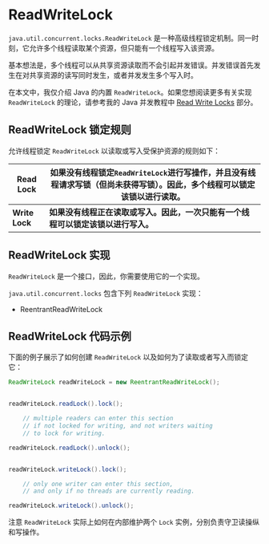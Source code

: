 # ReadWriteLock

`java.util.concurrent.locks.ReadWriteLock` 是一种高级线程锁定机制。同一时刻，它允许多个线程读取某个资源，但只能有一个线程写入该资源。

基本想法是，多个线程可以从共享资源读取而不会引起并发错误。并发错误首先发生在对共享资源的读写同时发生，或者并发发生多个写入时。

在本文中，我仅介绍 Java 的内置 `ReadWriteLock`。如果您想阅读更多有关实现 `ReadWriteLock` 的理论，请参考我的 Java 并发教程中 [Read Write Locks](http://tutorials.jenkov.com/java-concurrency/read-write-locks.html) 部分。

## ReadWriteLock 锁定规则

允许线程锁定 `ReadWriteLock` 以读取或写入受保护资源的规则如下：

| **Read Lock**  | 如果没有线程锁定`ReadWriteLock`进行写操作，并且没有线程请求写锁（但尚未获得写锁）。因此，多个线程可以锁定该锁以进行读取。 |
| -------------- | ------------------------------------------------------------ |
| **Write Lock** | **如果没有线程正在读取或写入。因此，一次只能有一个线程可以锁定该锁以进行写入。** |

## ReadWriteLock 实现

`ReadWriteLock` 是一个接口，因此，你需要使用它的一个实现。

`java.util.concurrent.locks` 包含下列 `ReadWriteLock` 实现：

- ReentrantReadWriteLock

## ReadWriteLock 代码示例

下面的例子展示了如何创建 `ReadWriteLock` 以及如何为了读取或者写入而锁定它：

```java
ReadWriteLock readWriteLock = new ReentrantReadWriteLock();


readWriteLock.readLock().lock();

    // multiple readers can enter this section
    // if not locked for writing, and not writers waiting
    // to lock for writing.

readWriteLock.readLock().unlock();


readWriteLock.writeLock().lock();

    // only one writer can enter this section,
    // and only if no threads are currently reading.

readWriteLock.writeLock().unlock();
```

注意 `ReadWriteLock` 实际上如何在内部维护两个 `Lock` 实例，分别负责守卫读操纵和写操作。

